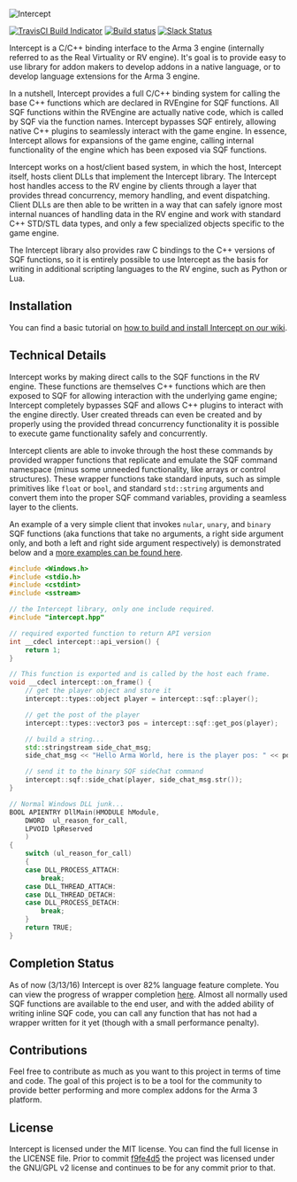 ![Intercept](http://i.imgur.com/J0PC0G0.png)

[![TravisCI Build Indicator](https://travis-ci.org/intercept/intercept.svg?branch=master)](https://travis-ci.org/intercept/intercept) [![Build status](https://ci.appveyor.com/api/projects/status/508laymfxfnhpbp1/branch/master?svg=true)](https://ci.appveyor.com/project/Verox-/intercept-1irnq/branch/master) [![Slack Status](http://slackin-intercept.idi-systems.com/badge.svg)](http://slackin-intercept.idi-systems.com)

Intercept is a C/C++ binding interface to the Arma 3 engine (internally referred to as the Real Virtuality or RV engine). It's goal is to provide easy to use library for addon makers to develop addons in a native language, or to develop language extensions for the Arma 3 engine.

In a nutshell, Intercept provides a full C/C++ binding system for calling the base C++ functions which are declared in RVEngine for SQF functions. All SQF functions within the RVEngine are actually native code, which is called by SQF via the function names. Intercept bypasses SQF entirely, allowing native C++ plugins to seamlessly interact with the game engine. In essence, Intercept allows for expansions of the game engine, calling internal functionality of the engine which has been exposed via SQF functions. 

Intercept works on a host/client based system, in which the host, Intercept itself, hosts client DLLs that implement the Intercept library. The Intercept host handles access to the RV engine by clients through a layer that provides thread concurrency, memory handling, and event dispatching. Client DLLs are then able to be written in a way that can safely ignore most internal nuances of handling data in the RV engine and work with standard C++ STD/STL data types, and only a few specialized objects specific to the game engine.

The Intercept library also provides raw C bindings to the C++ versions of SQF functions, so it is entirely possible to use Intercept as the basis for writing in additional scripting languages to the RV engine, such as Python or Lua.

## Installation

You can find a basic tutorial on [how to build and install Intercept on our wiki](https://github.com/intercept/intercept/wiki/Building-and-installing-Intercept-from-source).

## Technical Details

Intercept works by making direct calls to the SQF functions in the RV engine. These functions are themselves C++ functions which are then exposed to SQF for allowing interaction with the underlying game engine; Intercept completely bypasses SQF and allows C++ plugins to interact with the engine directly. User created threads can even be created and by properly using the provided thread concurrency functionality it is possible to execute game functionality safely and concurrently.

Intercept clients are able to invoke through the host these commands by provided wrapper functions that replicate and emulate the SQF command namespace (minus some unneeded functionality, like arrays or control structures). These wrapper functions take standard inputs, such as simple primitives like `float` or `bool`, and standard `std::string` arguments and convert them into the proper SQF command variables, providing a seamless layer to the clients.

An example of a very simple client that invokes `nular`, `unary`, and `binary` SQF functions (aka functions that take no arguments, a right side argument only, and both a left and right side argument respectively) is demonstrated below and a [more examples can be found here](https://github.com/intercept/intercept-examples).

```c++
#include <Windows.h>
#include <stdio.h>
#include <cstdint>
#include <sstream>

// the Intercept library, only one include required.
#include "intercept.hpp"

// required exported function to return API version
int __cdecl intercept::api_version() {
    return 1;
}

// This function is exported and is called by the host each frame.
void __cdecl intercept::on_frame() {
    // get the player object and store it
    intercept::types::object player = intercept::sqf::player();

    // get the post of the player
    intercept::types::vector3 pos = intercept::sqf::get_pos(player);

    // build a string...
    std::stringstream side_chat_msg;
    side_chat_msg << "Hello Arma World, here is the player pos: " << pos.x << "," << pos.y << "," << pos.z;

    // send it to the binary SQF sideChat command
    intercept::sqf::side_chat(player, side_chat_msg.str());
}

// Normal Windows DLL junk...
BOOL APIENTRY DllMain(HMODULE hModule,
    DWORD  ul_reason_for_call,
    LPVOID lpReserved
    )
{
    switch (ul_reason_for_call)
    {
    case DLL_PROCESS_ATTACH:
        break;
    case DLL_THREAD_ATTACH:
    case DLL_THREAD_DETACH:
    case DLL_PROCESS_DETACH:
        break;
    }
    return TRUE;
}
```

## Completion Status

As of now (3/13/16) Intercept is over 82% language feature complete. You can view the progress of wrapper completion [here](https://github.com/intercept/intercept/issues/13). Almost all normally used SQF functions are available to the end user, and with the added ability of writing inline SQF code, you can call any function that has not had a wrapper written for it yet (though with a small performance penalty).

## Contributions

Feel free to contribute as much as you want to this project in terms of time and code. The goal of this project is to be a tool for the community to provide better performing and more complex addons for the Arma 3 platform.

## License

Intercept is licensed under the MIT license. You can find the full license in the LICENSE file. Prior to commit  [f9fe4d5](https://github.com/intercept/intercept/commit/f9fe4d5afc65eb16ef074d9238ee8cd6e6a0ed41) the project was licensed under the GNU/GPL v2 license and continues to be for any commit prior to that.

